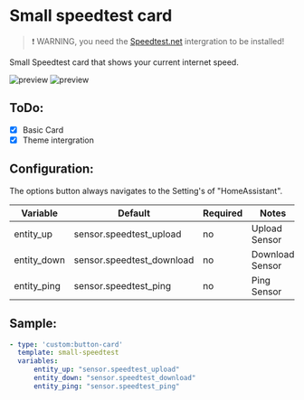 # Small speedtest card

> :exclamation: WARNING, you need the [Speedtest.net](https://www.home-assistant.io/integrations/speedtestdotnet/) intergration to be installed!

Small Speedtest card that shows your current internet speed.

![preview](/images/card_speedtest_small_preview.png#only-light)
![preview](/images/card_speedtest_small_preview-dark.png#only-dark)

## ToDo:

- [x] Basic Card 
- [x] Theme intergration

## Configuration:

The options button always navigates to the Setting's of "HomeAssistant".

| Variable    | Default                   | Required | Notes           |
| ----------- | ------------------------- | -------- | --------------- |
| entity_up   | sensor.speedtest_upload   | no       | Upload Sensor   |
| entity_down | sensor.speedtest_download | no       | Download Sensor |
| entity_ping | sensor.speedtest_ping     | no       | Ping Sensor     |

## Sample:

```yaml
- type: 'custom:button-card'
  template: small-speedtest
  variables:
      entity_up: "sensor.speedtest_upload"
      entity_down: "sensor.speedtest_download"
      entity_ping: "sensor.speedtest_ping"
```